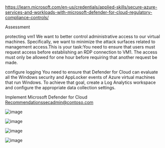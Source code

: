

https://learn.microsoft.com/en-us/credentials/applied-skills/secure-azure-services-and-workloads-with-microsoft-defender-for-cloud-regulatory-compliance-controls/



Assessment

protecting vm1
We want to better control administrative access to our virtual machines. Specifically, we want to minimize the attack surfaces related to management access.This is your task:You need to ensure that users must request access before establishing an RDP connection to VM1. The access must only be allowed for one hour before requiring that another request be made.



configure logging
You need to ensure that Defender for Cloud can evaluate all the Windows security and AppLocker events of Azure virtual machines that run Windows. To achieve that goal, create a Log Analytics workspace and configure the appropriate data collection settings.



Implement Microsoft Defender for Cloud Recommendationssecadmin@contoso.com

![image](https://github.com/M4gOo/PROJECTS/assets/57456345/c18ac7a7-50bc-407f-bb23-6d1182d2a8a6)




![image](https://github.com/M4gOo/PROJECTS/assets/57456345/3e8c4f4d-adbe-45ee-84af-fc1ca5623a95)




![image](https://github.com/M4gOo/PROJECTS/assets/57456345/6bb763fe-4a28-4965-adea-f32ac882557d)



![image](https://github.com/M4gOo/PROJECTS/assets/57456345/93aa23fe-30ce-40c3-9fae-f8028bbe4a42)




